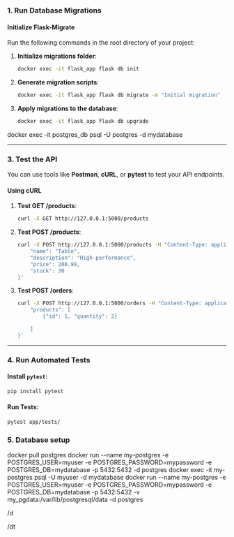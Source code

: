 ### 1. **Run Database Migrations**

#### Initialize Flask-Migrate
Run the following commands in the root directory of your project:

1. **Initialize migrations folder**:
   ```bash
   docker exec -it flask_app flask db init
   ```

2. **Generate migration scripts**:
   ```bash
   docker exec -it flask_app flask db migrate -m "Initial migration"

   ```

3. **Apply migrations to the database**:
   ```bash
   docker exec -it flask_app flask db upgrade
   ```
docker exec -it postgres_db psql -U postgres -d mydatabase

---

### 3. **Test the API**
You can use tools like **Postman**, **cURL**, or **pytest** to test your API endpoints.

#### Using cURL
1. **Test GET /products**:
   ```bash
   curl -X GET http://127.0.0.1:5000/products
   ```

2. **Test POST /products**:
   ```bash
   curl -X POST http://127.0.0.1:5000/products -H "Content-Type: application/json" -d '{
       "name": "Table",
       "description": "High-performance",
       "price": 200.99,
       "stock": 30
   }'
   ```

3. **Test POST /orders**:
   ```bash
   curl -X POST http://127.0.0.1:5000/orders -H "Content-Type: application/json" -d '{
       "products": [
           {"id": 1, "quantity": 2}

       ]
   }'
   ```

---

### 4. **Run Automated Tests**

#### Install `pytest`:
```bash
pip install pytest
```

#### Run Tests:
```bash
pytest app/tests/
```

### 5. **Database setup**

docker pull postgres
docker run --name my-postgres -e POSTGRES_USER=myuser -e POSTGRES_PASSWORD=mypassword -e POSTGRES_DB=mydatabase -p 5432:5432 -d postgres
docker exec -it my-postgres psql -U myuser -d mydatabase
docker run --name my-postgres -e POSTGRES_USER=myuser -e POSTGRES_PASSWORD=mypassword -e POSTGRES_DB=mydatabase -p 5432:5432 -v my_pgdata:/var/lib/postgresql/data -d postgres

/d

/dt